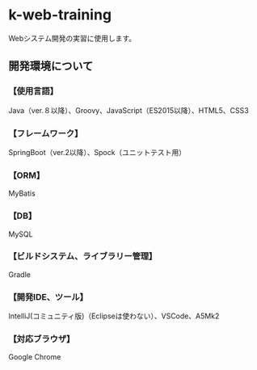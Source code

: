 # k-web-training
Webシステム開発の実習に使用します。

## 開発環境について
### 【使用言語】
Java（ver.８以降）、Groovy、JavaScript（ES2015以降）、HTML5、CSS3
### 【フレームワーク】
SpringBoot（ver.2以降）、Spock（ユニットテスト用）
### 【ORM】
MyBatis
### 【DB】
MySQL
### 【ビルドシステム、ライブラリー管理】
Gradle
### 【開発IDE、ツール】
IntelliJ(コミュニティ版)（Eclipseは使わない）、VSCode、A5Mk2
### 【対応ブラウザ】
Google Chrome
